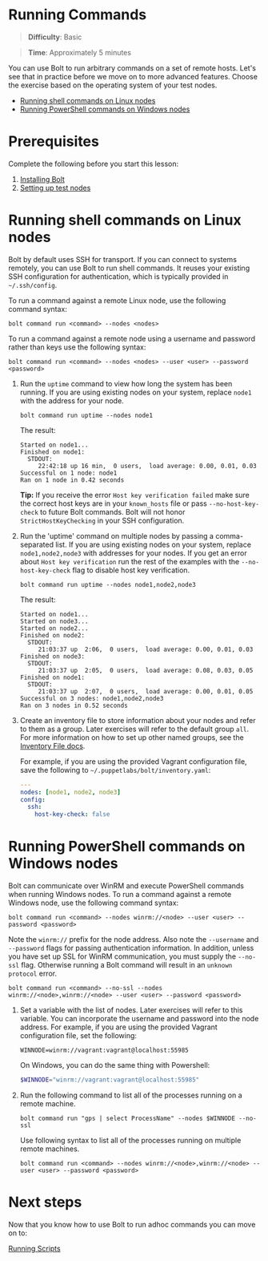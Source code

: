 # Running Commands

> **Difficulty**: Basic

> **Time**: Approximately 5 minutes

You can use Bolt to run arbitrary commands on a set of remote hosts. Let's see that in practice before we move on to more advanced features. Choose the exercise based on the operating system of your test nodes.

- [Running shell commands on Linux nodes](#running-shell-commands-on-linux-nodes)
- [Running PowerShell commands on Windows nodes](#running-powershell-commands-on-windows-nodes)

# Prerequisites
Complete the following before you start this lesson:

1. [Installing Bolt](../01-installing-bolt)
1. [Setting up test nodes](../02-acquiring-nodes)

# Running shell commands on Linux nodes

Bolt by default uses SSH for transport. If you can connect to systems remotely, you can use Bolt to run shell commands. It reuses your existing SSH configuration for authentication, which is typically provided in `~/.ssh/config`.

To run a command against a remote Linux node, use the following command syntax:
```
bolt command run <command> --nodes <nodes>
```

To run a command against a remote node using a username and password rather than keys use the following syntax:
```
bolt command run <command> --nodes <nodes> --user <user> --password <password>
```

1. Run the `uptime` command to view how long the system has been running. If you are using existing nodes on your system, replace `node1` with the address for your node.

    ```
    bolt command run uptime --nodes node1
    ```
    The result:
    ```
    Started on node1...
    Finished on node1:
      STDOUT:
         22:42:18 up 16 min,  0 users,  load average: 0.00, 0.01, 0.03
    Successful on 1 node: node1
    Ran on 1 node in 0.42 seconds

    ```

    **Tip:** If you receive the error `Host key verification failed` make sure the correct host keys are in your `known_hosts` file or pass `--no-host-key-check` to future Bolt commands. Bolt will not honor `StrictHostKeyChecking` in your SSH configuration.

2. Run the 'uptime' command on multiple nodes by passing a comma-separated list. If you are using existing nodes on your system, replace `node1,node2,node3` with addresses for your nodes. If you get an error about `Host key verification` run the rest of the examples with the `--no-host-key-check` flag to disable host key verification.

    ```
    bolt command run uptime --nodes node1,node2,node3
    ```
    The result:
    ```
    Started on node1...
    Started on node3...
    Started on node2...
    Finished on node2:
      STDOUT:
         21:03:37 up  2:06,  0 users,  load average: 0.00, 0.01, 0.03
    Finished on node3:
      STDOUT:
         21:03:37 up  2:05,  0 users,  load average: 0.08, 0.03, 0.05
    Finished on node1:
      STDOUT:
         21:03:37 up  2:07,  0 users,  load average: 0.00, 0.01, 0.05
    Successful on 3 nodes: node1,node2,node3
    Ran on 3 nodes in 0.52 seconds
    ```

3. Create an inventory file to store information about your nodes and refer to them as a group.  Later exercises will refer to the default group `all`. For more information on how to set up other named groups, see the
    [Inventory File docs](https://puppet.com/docs/bolt/latest/inventory_file.html).

    For example, if you are using the provided Vagrant configuration file, save the following to `~/.puppetlabs/bolt/inventory.yaml`:

    ```yaml
    ---
    nodes: [node1, node2, node3]
    config:
      ssh:
        host-key-check: false
    ```

# Running PowerShell commands on Windows nodes

Bolt can communicate over WinRM and execute PowerShell commands when running Windows nodes. To run a command against a remote Windows node, use the following command syntax:

```
bolt command run <command> --nodes winrm://<node> --user <user> --password <password>
```

Note the `winrm://` prefix for the node address. Also note the `--username` and `--password` flags for passing authentication information. In addition, unless you have set up SSL for WinRM communication, you must supply the `--no-ssl` flag. Otherwise running a Bolt command will result in an `unknown protocol` error.

```
bolt command run <command> --no-ssl --nodes winrm://<node>,winrm://<node> --user <user> --password <password>
```

1. Set a variable with the list of nodes.  Later exercises will refer to this variable. You can incorporate the username and password into the node address. For example, if you are using the provided Vagrant configuration file, set the following:

    ```
    WINNODE=winrm://vagrant:vagrant@localhost:55985
    ```

    On Windows, you can do the same thing with Powershell:

    ```powershell
    $WINNODE="winrm://vagrant:vagrant@localhost:55985"
    ```

2.  Run the following command to list all of the processes running on a remote machine.

    ```
    bolt command run "gps | select ProcessName" --nodes $WINNODE --no-ssl
    ```

    Use following syntax to list all of the processes running on multiple remote machines.

    ```
    bolt command run <command> --nodes winrm://<node>,winrm://<node> --user <user> --password <password>
    ```


# Next steps

Now that you know how to use Bolt to run adhoc commands you can move on to:

[Running Scripts](../04-running-scripts)
